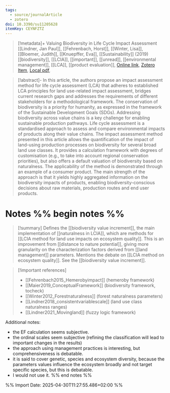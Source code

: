 ```yaml
---
tags:
  - source/journalArticle
  - zotero
doi: 10.3390/su11205628
itemKey: CEYNFZTZ
---
```

>[!metadata]+
> Valuing Biodiversity in Life Cycle Impact Assessment
> [[Lindner, Jan Paul]], [[Fehrenbach, Horst]], [[Winter, Lisa]], [[Bloemer, Judith]], [[Knuepffer, Eva]], 
> [[Sustainability]] (2019)
> [[biodiversity]], [[LCIA]], [[important]], [[unread]], [[environmental management]], [[LCA]], [[product evaluation]], 
> [Online link](https://www.mdpi.com/2071-1050/11/20/5628), [Zotero Item](zotero://select/library/items/CEYNFZTZ), [Local pdf](file://C:/Users/aburg/Documents/references/zotero/storage/HEJ5A6EL/Lindner2019_ValuingBiodiversity.pdf), 

>[!abstract]-
>In this article, the authors propose an impact assessment method for life cycle assessment (LCA) that adheres to established LCA principles for land use-related impact assessment, bridges current research gaps and addresses the requirements of different stakeholders for a methodological framework. The conservation of biodiversity is a priority for humanity, as expressed in the framework of the Sustainable Development Goals (SDGs). Addressing biodiversity across value chains is a key challenge for enabling sustainable production pathways. Life cycle assessment is a standardised approach to assess and compare environmental impacts of products along their value chains. The impact assessment method presented in this article allows the quantification of the impact of land-using production processes on biodiversity for several broad land use classes. It provides a calculation framework with degrees of customisation (e.g., to take into account regional conservation priorities), but also offers a default valuation of biodiversity based on naturalness. The applicability of the method is demonstrated through an example of a consumer product. The main strength of the approach is that it yields highly aggregated information on the biodiversity impacts of products, enabling biodiversity-conscious decisions about raw materials, production routes and end user products.

# Notes %% begin notes %% 
> [!summary]
> Defines the [[biodiversity value increment]], the main implementation of [[naturalness in LCIA]], which are methods for [[LCIA method for land use impacts on ecosystem quality]]. This is an improvement from [[distance to nature potential]], giving more granularity on the characterization factors derived from [[land management]] parameters.
> Mentions the debate on [[LCIA method on ecosystem quality]].
> See the [[biodiversity value increment]].

 > [!important references]
 > - [[Fehrenbach2015_Hemerobyimpact]] (hemeroby framework)
 > - [[Maier2019_ConceptualFramework]] (biodiversity framework, tocheck)
 > - [[Winter2012_Forestnaturalness]] (forest naturalness parameters)
 > - [[Lindner2018_consistentvariablescale]] (land use class naturalness ranges)
 > - [[Lindner2021_Movingland]] (fuzzy logic framework)

Additional notes:
- the EF calculation seems subjective.
- the ordinal scales seem subjective (refining the classification will lead to important changes in the results)
- the approach using management practices is interesting, but comprehensiveness is debatable.
- it is said to cover genetic, species and ecosystem diversity, because the parameters values influence the ecosystem broadly and not target specific species, but this is debatable.
- I would not use it.
%% end notes %%




%% Import Date: 2025-04-30T11:27:55.486+02:00 %%
